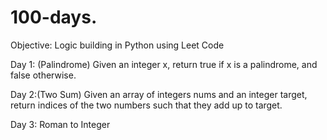 # 100-days.


Objective: Logic building in Python using Leet Code

Day 1: (Palindrome) Given an integer x, return true if x is a palindrome, and false otherwise.

Day 2:(Two Sum) Given an array of integers nums and an integer target, return indices of the two numbers such that they add up to target.

Day 3: Roman to Integer
